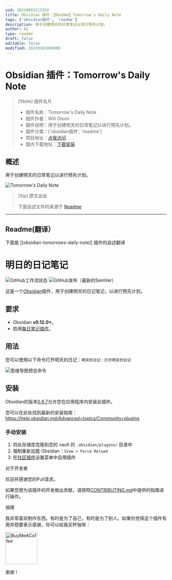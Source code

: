 ```yaml
---
uid: 20230803213353
title: Obsidian 插件：【Readme】Tomorrow's Daily Note
tags: ['obsidian插件', 'readme']
description: 用于创建明天的日常笔记以进行预先计划。
author: AI
type: readme
draft: false
editable: false
modified: 20230101000000
---
```


# Obsidian 插件：Tomorrow's Daily Note

> [!Note] 插件名片
> - 插件名称：Tomorrow's Daily Note
> - 插件作者：Will Olson
> - 插件说明：用于创建明天的日常笔记以进行预先计划。
> - 插件分类：['obsidian插件', 'readme']
> - 项目地址：[点我访问](https://github.com/frankolson/obsidian-tomorrows-daily-note)
> - 国内下载地址：[下载安装](https://pkmer.cn/products/plugin/pluginMarket/?obsidian-tomorrows-daily-note)

## 概述

用于创建明天的日常笔记以进行预先计划。

![Tomorrow's Daily Note](https://cdn.pkmer.cn/covers/obsidian-tomorrows-daily-note.png!pkmer)

> [!tip] 原文出处
> 
>下面自述文件的来源于 [Readme](https://ghproxy.net/https://raw.githubusercontent.com/frankolson/obsidian-tomorrows-daily-note/main/README.md)
> 

---

## Readme(翻译）

下面是 [[obsidian-tomorrows-daily-note]] 插件的自述翻译



# 明日的日记笔记

![GitHub工作流状态](https://img.shields.io/github/workflow/status/frankolson/obsidian-tomorrows-daily-note/Build%20Obsidian%20Plugin?style=for-the-badge) ![GitHub发布（最新的SemVer）](https://img.shields.io/github/v/release/frankolson/obsidian-tomorrows-daily-note?sort=semver&style=for-the-badge)

这是一个[Obsidian](https://obsidian.md/)插件，用于创建明天的日记笔记，以进行预先计划。

## 要求

- Obsidian **v0.12.0+**。
- 启用[每日笔记插件](https://help.obsidian.md/Plugins/Daily+notes)。

## 用法

您可以使用以下命令打开明天的日记：`明天的日记：打开明天的日记`

![思维导图预览命令](/docs/images/open-tomorrows-daily-note-command-preview.png)

## 安装

Obsidian的版本[0.9.7](https://forum.obsidian.md/t/obsidian-release-v0-9-7-insider-build/7628)允许您在应用程序内安装此插件。

您可以在此处找到最新的安装指南：https://help.obsidian.md/Advanced+topics/Community+plugins

### 手动安装

1. 将此存储库克隆到您的 vault 的 `.obsidian/plugins/` 目录中
2. 强制重新加载 Obsidian：`View > Force Reload`
3. 在[社区插件](https://help.obsidian.md/Advanced+topics/Community+plugins)设置菜单中启用插件

对于开发者

欢迎并感谢您的Pull请求。

如果您想为该插件的开发做出贡献，请按照[CONTRIBUTING.md](CONTRIBUTING.md)中提供的指南进行操作。

捐赠

我非常喜欢制作东西。有时是为了自己，有时是为了别人。如果你觉得这个插件有用并想要表示感谢，你可以给我买杯咖啡：

[<img src="https://cdn.buymeacoffee.com/buttons/v2/default-violet.png" alt="BuyMeACoffee" width="100">](https://www.buymeacoffee.com/willolson)

谢谢！



